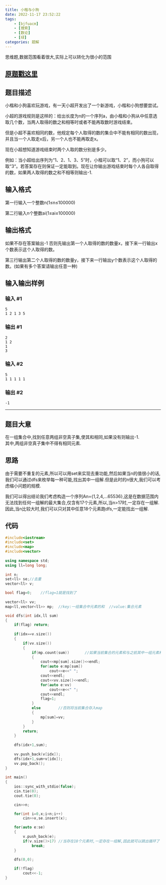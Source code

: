 ```yaml
---
title: 小楷与小狗
date: 2022-11-17 23:52:22
tags:
	- [bjfuacm]
	- [搜索]
	- [数论]
	- [绿]
categories: 题解
---
```


思维题,数据范围看着很大,实际上可以转化为很小的范围

<!-- more -->

## [原题戳这里](https://www.bjfuacm.com/problem/21-acm-new-M)

## 题目描述

小楷和小狗喜欢玩游戏，有一天小超开发出了一个新游戏，小楷和小狗想要尝试。

小超的游戏规则是这样的：给出长度为n的一个序列a，由小楷和小狗从中任意选取几个数，当两人取得的数之和相等时或者不能再取数时游戏结束。

但是小超不喜欢相同的数，他规定每个人取得的数的集合中不能有相同的数出现，并且当一个人取走x后，另一个人也不能再取走x。

现在小超想知道游戏结束时两个人取的数分别是多少。

例如：当小超给出序列为“1、2、1、3、5”时，小楷可以取“1、2”，而小狗可以取“3“。若答案存在则保证一定能取到。现在让你输出游戏结束时每个人各自取得的数，如果两人取得的数之和不相等则输出-1.


## 输入格式

第一行输入一个整数n(1≤n≤100000)

第二行输入n个整数ai(1≤ai≤100000)


## 输出格式

如果不存在答案输出-1
否则先输出第一个人取得的数的数量x，接下来一行输出x个数表示这个人取得的数。

第三行输出第二个人取得的数的数量y，接下来一行输出y个数表示这个人取得的数。(如果有多个答案请输出任意一种)

## 输入输出样例

### 输入 #1
```
5
1 2 1 3 5
```
### 输出 #1
```
2
1 2
1
3
```
### 输入 #2
```
5
1 1 1 1 1
```
### 输出 #2
```
-1
```

---

## 题目大意
在一组集合中,找到任意两组非空真子集,使其和相同,如果没有则输出-1.  
其中,两组非空真子集中不得有相同元素.


## 思路

由于需要不重复的元素,所以可以用set来实现去重功能,然后如果当n的值很小的话,我们可以通过dfs来枚举每一种可能,找出其中一组解.但是此时的n很大,我们可以考虑缩小问题的规模.

我们可以得出结论我们考虑构造一个序列An={1,2,4,...65536},这是在数据范围内无法找到任何一组解的最大集合,仅含有17个元素,所以,当n>17时,一定存在一组解.因此,当n比较大时,我们可以只对其中任意18个元素跑dfs,一定能找出一组解.

## 代码
```cpp
#include<iostream>
#include<set>
#include<map>
#include<vector>
 
using namespace std;
using ll=long long;
 
int n;
set<ll> se;//去重
vector<ll> v;

bool flag=0;    //flag=1就是找到了
 
vector<ll> vv;
map<ll,vector<ll>> mp;  //key:一组集合中元素的和  //value:集合元素

void dfs(int idx,ll sum)
{
	if(flag) return;
	
	if(idx==v.size())
	{
		if(vv.size())
		{
			if(mp.count(sum))       //如果当前集合的元素和与之前其中一组元素和相同,就打印
			{
				cout<<mp[sum].size()<<endl;
				for(auto e:mp[sum])
					cout<<e<<" ";
				cout<<endl;
				cout<<vv.size()<<endl;
				for(auto e:vv)
					cout<<e<<" ";
				cout<<endl;
				flag=1;
			}
			else        //否则将当前集合存入map
			{
				mp[sum]=vv;
			}
		}
		return;
	}
	
	dfs(idx+1,sum);
	
	vv.push_back(v[idx]);
	dfs(idx+1,sum+v[idx]);
	vv.pop_back();
}
 
int main()
{
	ios::sync_with_stdio(false);
	cin.tie(0);
	cout.tie(0);

	cin>>n;

	for(int i=0,x;i<n;i++) 
        cin>>x,se.insert(x);

	for(auto e:se)
	{
		v.push_back(e);
		if(v.size()>17) //当存在18个元素时,一定存在一组解,因此就可以跳出循环了
			break;
	}
	
	dfs(0,0);

	if(!flag)
		cout<<-1;
}
```